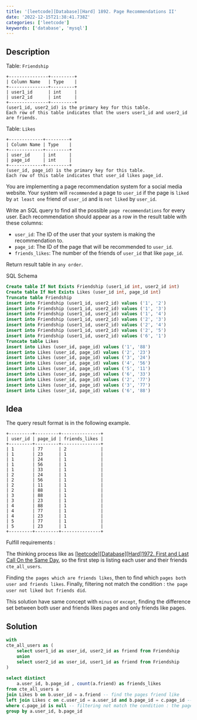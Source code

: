 ```yaml
---
title: '[leetcode][Database][Hard] 1892. Page Recommendations II'
date: '2022-12-15T21:38:41.738Z'
categories: ['leetcode']
keywords: ['database', 'mysql']
---
```


## Description

Table: `Friendship`
```
+---------------+---------+  
| Column Name   | Type    |  
+---------------+---------+  
| user1_id      | int     |  
| user2_id      | int     |  
+---------------+---------+  
(user1_id, user2_id) is the primary key for this table.  
Each row of this table indicates that the users user1_id and user2_id are friends.
```

Table: `Likes`
```
+-------------+---------+  
| Column Name | Type    |  
+-------------+---------+  
| user_id     | int     |  
| page_id     | int     |  
+-------------+---------+  
(user_id, page_id) is the primary key for this table.  
Each row of this table indicates that user_id likes page_id.
```

You are implementing a page recommendation system for a social media website. Your system will `recommended` a page to `user_id` if the page is `liked` by `at least one` friend of `user_id` and is `not liked` by `user_id`.

Write an SQL query to find all the possible `page recommendations` for every user. Each recommendation should appear as a row in the result table with these columns:

*   `user_id`: The ID of the user that your system is making the recommendation to.
*   `page_id`: The ID of the page that will be recommended to `user_id`.
*   `friends_likes`: The number of the friends of `user_id` that like `page_id`.

Return result table in `any order`.

SQL Schema
```sql
Create table If Not Exists Friendship (user1_id int, user2_id int)  
Create table If Not Exists Likes (user_id int, page_id int)  
Truncate table Friendship  
insert into Friendship (user1_id, user2_id) values ('1', '2')  
insert into Friendship (user1_id, user2_id) values ('1', '3')  
insert into Friendship (user1_id, user2_id) values ('1', '4')  
insert into Friendship (user1_id, user2_id) values ('2', '3')  
insert into Friendship (user1_id, user2_id) values ('2', '4')  
insert into Friendship (user1_id, user2_id) values ('2', '5')  
insert into Friendship (user1_id, user2_id) values ('6', '1')  
Truncate table Likes  
insert into Likes (user_id, page_id) values ('1', '88')  
insert into Likes (user_id, page_id) values ('2', '23')  
insert into Likes (user_id, page_id) values ('3', '24')  
insert into Likes (user_id, page_id) values ('4', '56')  
insert into Likes (user_id, page_id) values ('5', '11')  
insert into Likes (user_id, page_id) values ('6', '33')  
insert into Likes (user_id, page_id) values ('2', '77')  
insert into Likes (user_id, page_id) values ('3', '77')  
insert into Likes (user_id, page_id) values ('6', '88')
```
## Idea

The query result format is in the following example.
```
+---------+---------+---------------+  
| user_id | page_id | friends_likes |  
+---------+---------+---------------+  
| 1       | 77      | 2             |  
| 1       | 23      | 1             |  
| 1       | 24      | 1             |  
| 1       | 56      | 1             |  
| 1       | 33      | 1             |  
| 2       | 24      | 1             |  
| 2       | 56      | 1             |  
| 2       | 11      | 1             |  
| 2       | 88      | 1             |  
| 3       | 88      | 1             |  
| 3       | 23      | 1             |  
| 4       | 88      | 1             |  
| 4       | 77      | 1             |  
| 4       | 23      | 1             |  
| 5       | 77      | 1             |  
| 5       | 23      | 1             |  
+---------+---------+---------------+
```
Fulfill requirements :

The thinking process like as [[leetcode][Database][Hard]1972. First and Last Call On the Same Day](https://zhengwei-liu.medium.com/leetcode-database-hard-1972-first-and-last-call-on-the-same-day-423e4a8e9c71), so the first step is listing each user and their friends `cte_all_users`.

Finding `the pages which are friends likes`, then to find which `pages both user and friends likes`. Finally, filtering not match the condition : `the page user not liked but friends did`.

This solution have same concept with `minus` or `except`, finding the difference set between both user and friends likes pages and only friends like pages.

## Solution
```sql
with  
cte_all_users as (  
    select user1_id as user_id, user2_id as friend from Friendship  
    union  
    select user2_id as user_id, user1_id as friend from Friendship  
)  
  
select distinct  
    a.user_id, b.page_id , count(a.friend) as friends_likes  
from cte_all_users a  
join Likes b on b.user_id = a.friend -- find the pages friend like  
left join Likes c on c.user_id = a.user_id and b.page_id = c.page_id -- find the pages both user and friend like  
where c.page_id is null -- filtering not match the condition : the page user not liked but friends did.   
group by a.user_id, b.page_id
```